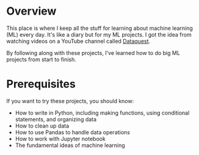 # Overview

This place is where I keep all the stuff for learning about machine learning (ML) every day. It's like a diary but for my ML projects. I got the idea from watching videos on a YouTube channel called [Dataquest](https://www.youtube.com/channel/UC_lePY0Lm0E2-_IkYUWpI5A).

By following along with these projects, I've learned how to do big ML projects from start to finish.

# Prerequisites

If you want to try these projects, you should know:

* How to write in Python, including making functions, using conditional statements, and organizing data
* How to clean up data
* How to use Pandas to handle data operations
* How to work with Jupyter notebook
* The fundamental ideas of machine learning